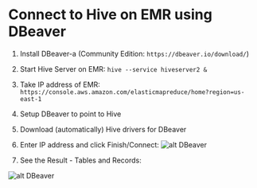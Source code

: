 # Connect to Hive on EMR using DBeaver

1. Install DBeaver-a (Community Edition: `https://dbeaver.io/download/`)
2. Start Hive Server on EMR: `hive --service hiveserver2 &`
3. Take IP address of EMR: `https://console.aws.amazon.com/elasticmapreduce/home?region=us-east-1`
4. Setup DBeaver to point to Hive
5. Download (automatically) Hive drivers for DBeaver 
6. Enter IP address and click Finish/Connect:
![alt DBeaver](https://github.com/data-bar/aws/blob/master/hive/dbeaver_files/DBeaver-connection-window.png)

7. See the Result - Tables and Records:

![alt DBeaver](https://github.com/data-bar/aws/blob/master/hive/dbeaver_files/DBeaver-result-window.png)
